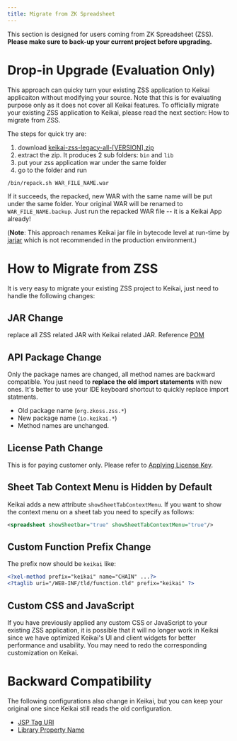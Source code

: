 ```yaml
---
title: Migrate from ZK Spreadsheet
---
```

This section is designed for users coming from ZK Spreadsheet (ZSS).
**Please make sure to back-up your current project before upgrading.**

# Drop-in Upgrade (Evaluation Only)
This approach can quicky turn your existing ZSS application to Keikai applicaiton without modifying your source. Note that this is for evaluating purpose only as it does not cover all Keikai features. To officially migrate your existing ZSS application to Keikai, please read the next section: How to migrate from ZSS.

The steps for quick try are:
1. download [keikai-zss-legacy-all-[VERSION].zip](https://mavensync.zkoss.org/eval/io/keikai/binary/5.0.0/keikai-zss-legacy-all-5.0.0.zip) 
2. extract the zip.
It produces 2 sub folders: `bin` and `lib`
3. put your zss application war under the same folder
4. go to the folder and run 

`/bin/repack.sh WAR_FILE_NAME.war`

If it succeeds, the repacked, new WAR with the same name will be put under the same folder. Your original WAR will be renamed to `WAR_FILE_NAME.backup`. Just run the repacked WAR file -- it is a Keikai App already!

(**Note**: This approach renames Keikai jar file in bytecode level at run-time by [jarjar](https://github.com/pantsbuild/jarjar) which is not recommended in the production environment.)

# How to Migrate from ZSS 
It is very easy to migrate your existing ZSS project to Keikai, just need to handle the following changes:

## JAR Change
replace all ZSS related JAR with Keikai related JAR. Reference [POM](https://github.com/keikai/dev-ref/blob/master/pom.xml)

## API Package Change
Only the package names are changed, all method names are backward compatible. You just need to **replace the old import statements** with new ones. It's better to use your IDE keyboard shortcut to quickly replace import statments.
- Old package name (`org.zkoss.zss.*`) 
- New package name (`io.keikai.*`)
- Method names are unchanged.

## License Path Change
This is for paying customer only. Please refer to [Applying License Key](License_Install).

## Sheet Tab Context Menu is Hidden by Default
Keikai adds a new attribute `showSheetTabContextMenu`. If you want to show the context menu on a sheet tab you need to specify as follows:

```xml
<spreadsheet showSheetbar="true" showSheetTabContextMenu="true"/>
```


## Custom Function Prefix Change
The prefix now should be `keikai` like:

```xml
<?xel-method prefix="keikai" name="CHAIN" ...?> 
<?taglib uri="/WEB-INF/tld/function.tld" prefix="keikai" ?>
```

## Custom CSS and JavaScript
If you have previously applied any custom CSS or JavaScript to your existing ZSS application, it is possible that it will no longer work in Keikai since we have optimized Keikai's UI and client widgets for better performance and usability. You may need to redo the corresponding customization on Keikai.

# Backward Compatibility
The following configurations also change in Keikai, but you can keep your original one since Keikai still reads the old configuration.

* [JSP Tag URI](Get_Spreadsheet_Running_Quickly_in_JSP)
* [Library Property Name](Configuration)
